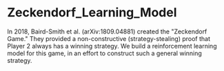 # Zeckendorf_Learning_Model
In 2018, Baird-Smith et al. (arXiv:1809.04881) created the "Zeckendorf Game." They provided a non-constructive (strategy-stealing) proof that Player 2 always has a winning strategy. We build a reinforcement learning model for this game, in an effort to construct such a general winning strategy.
